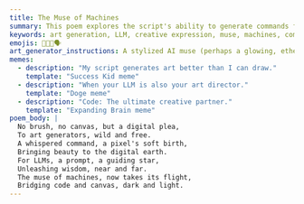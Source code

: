 ```yaml
---
title: The Muse of Machines
summary: This poem explores the script's ability to generate commands for art generators and LLMs, bridging the gap between code and creative expression.
keywords: art generation, LLM, creative expression, muse, machines, commands, code, bridge, digital art
emojis: 🎨🤖✨🗣️
art_generator_instructions: A stylized AI muse (perhaps a glowing, ethereal figure with circuits and wires) is whispering commands that transform into vibrant, abstract art and flowing lines of text. The art is dynamic and evolving, reflecting the creative power of the LLMs. The overall feeling should be one of inspiration, innovation, and the harmonious blend of technology and artistry.
memes:
  - description: "My script generates art better than I can draw."
    template: "Success Kid meme"
  - description: "When your LLM is also your art director."
    template: "Doge meme"
  - description: "Code: The ultimate creative partner."
    template: "Expanding Brain meme"
poem_body: |
  No brush, no canvas, but a digital plea,
  To art generators, wild and free.
  A whispered command, a pixel's soft birth,
  Bringing beauty to the digital earth.
  For LLMs, a prompt, a guiding star,
  Unleashing wisdom, near and far.
  The muse of machines, now takes its flight,
  Bridging code and canvas, dark and light.
---
```

